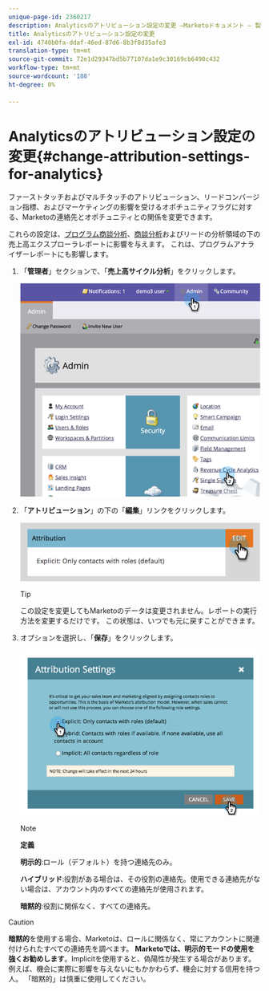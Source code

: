 ```yaml
---
unique-page-id: 2360217
description: Analyticsのアトリビューション設定の変更 —Marketoドキュメント — 製品ドキュメント
title: Analyticsのアトリビューション設定の変更
exl-id: 4740b0fa-ddaf-46ed-87d6-8b3f8d35afe3
translation-type: tm+mt
source-git-commit: 72e1d29347bd5b77107da1e9c30169cb6490c432
workflow-type: tm+mt
source-wordcount: '188'
ht-degree: 0%

---
```


# Analyticsのアトリビューション設定の変更{#change-attribution-settings-for-analytics}

ファーストタッチおよびマルチタッチのアトリビューション、リードコンバージョン指標、およびマーケティングの影響を受けるオポチュニティフラグに対する、Marketoの連絡先とオポチュニティとの関係を変更できます。

これらの設定は、[プログラム商談分析](/help/marketo/product-docs/reporting/revenue-cycle-analytics/program-analytics/understanding-the-program-opportunity-analysis-area.md)、[商談分析](/help/marketo/product-docs/reporting/revenue-cycle-analytics/revenue-explorer/understanding-opportunity-analysis-in-revenue-explorer.md)およびリードの分析領域の下の売上高エクスプローラレポートに影響を与えます。 これは、プログラムアナライザーレポートにも影響します。

1. 「**管理者**」セクションで、「**売上高サイクル分析**」をクリックします。

   ![](assets/image2014-9-24-11-3a55-3a19.png)

1. 「**アトリビューション**」の下の「**編集**」リンクをクリックします。

   ![](assets/image2014-9-24-11-3a56-3a33.png)

   >[!TIP]
   >
   >この設定を変更してもMarketoのデータは変更されません。レポートの実行方法を変更するだけです。 この状態は、いつでも元に戻すことができます。

1. オプションを選択し、「**保存**」をクリックします。

   ![](assets/image2014-9-24-11-3a57-3a39.png)

   >[!NOTE]
   >
   >**定義**
   >
   >**明示的**:ロール（デフォルト）を持つ連絡先のみ。
   >
   >**ハイブリッド**:役割がある場合は、その役割の連絡先。使用できる連絡先がない場合は、アカウント内のすべての連絡先が使用されます。
   >
   >**暗黙的**:役割に関係なく、すべての連絡先。

>[!CAUTION]
>
>**暗黙的**&#x200B;を使用する場合、Marketoは、ロールに関係なく、常にアカウントに関連付けられたすべての連絡先を調べます。 **Marketoでは、明示的モードの使用を強くお勧めします**。Implicitを使用すると、偽陽性が発生する場合があります。例えば、機会に実際に影響を与えないにもかかわらず、機会に対する信用を持つ人。 「暗黙的」は慎重に使用してください。
